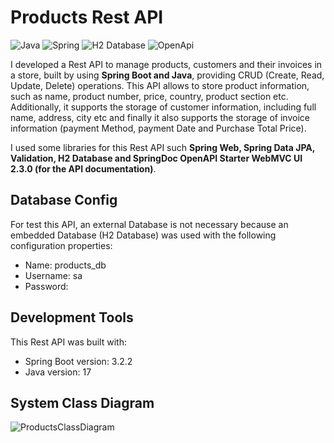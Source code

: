 # Products Rest API
![Java](https://img.shields.io/badge/Java-ED8B00?style=for-the-badge&logo=openjdk&logoColor=white) ![Spring](https://img.shields.io/badge/Spring-6DB33F?style=for-the-badge&logo=Spring&logoColor=white)  ![H2 Database](https://img.shields.io/badge/H2%20Database-018bff?style=for-the-badge&logoColor=white) ![OpenApi](https://img.shields.io/badge/Docs-OpenAPI-success?style=for-the-badge&logo=swagger)

I developed a Rest API to manage products, customers and their invoices in a store, built by using **Spring Boot and Java**, providing CRUD (Create, Read, Update, Delete) operations.
This API allows to store product information, such as name, product number, price, country, product section etc. 
Additionally, it supports the storage of customer information, including full name, address, city etc and finally it also supports the storage of invoice information (payment Method, payment Date and Purchase Total Price).

I used some libraries for this Rest API such **Spring Web, Spring Data JPA, Validation, H2 Database and SpringDoc OpenAPI Starter WebMVC UI 2.3.0 (for the API documentation)**.

## Database Config
For test this API, an external Database is not necessary because an embedded Database (H2 Database) was used with the following configuration properties:

- Name: products_db
- Username: sa
- Password:

## Development Tools
This Rest API was built with:

- Spring Boot version: 3.2.2
- Java version: 17

## System Class Diagram

![ProductsClassDiagram](https://github.com/MarcosTulioSDLV/Products/assets/41268178/efd0c972-f031-418b-8763-7d9f209683cf)
